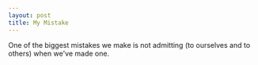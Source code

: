 ```yaml
---
layout: post
title: My Mistake
---
```


One of the biggest mistakes we make is not admitting (to ourselves and to others) when we've made one.